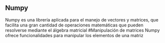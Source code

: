 ## Numpy
Numpy es una librería aplicada para el manejo de vectores y matrices, que facilita una gran cantidad de operaciones matemáticas que pueden resolverse mediante el álgebra matricial
#Manipulación de matrices
Numpy ofrece funcionalidades para manipular los elementos de una matriz 

